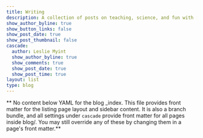 ```yaml
---
title: Writing
description: A collection of posts on teaching, science, and fun with [#rstats](https://twitter.com/hashtag/rstats). I also explore these ideas in my newsletter [It's All Connected](https://lesliemyint.substack.com/).
show_author_byline: true
show_button_links: false
show_post_date: true
show_post_thumbnail: false
cascade:
  author: Leslie Myint
  show_author_byline: true
  show_comments: true
  show_post_date: true
  show_post_time: true
layout: list
type: blog
---
```


** No content below YAML for the blog _index. This file provides front matter for the listing page layout and sidebar content. It is also a branch bundle, and all settings under `cascade` provide front matter for all pages inside blog/. You may still override any of these by changing them in a page's front matter.**
